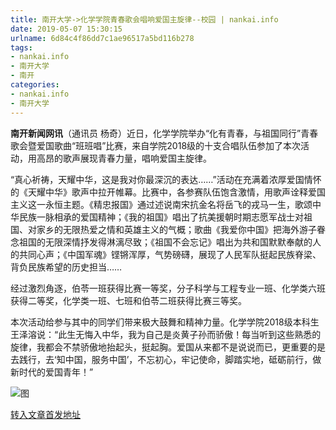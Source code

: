 ```yaml
---
title: 南开大学->化学学院青春歌会唱响爱国主旋律--校园 | nankai.info
date: 2019-05-07 15:30:15
urlname: 6d84c4f86dd7c1ae96517a5bd116b278
tags: 
- nankai.info
- 南开大学
- 南开
categories:
- nankai.info
- 南开大学
---
```



**南开新闻网讯**（通讯员 杨奇）近日，化学学院举办“化有青春，与祖国同行”青春歌会暨爱国歌曲“班班唱”比赛，来自学院2018级的十支合唱队伍参加了本次活动，用高昂的歌声展现青春力量，唱响爱国主旋律。

“真心祈祷，天耀中华，这是我对你最深沉的表达……”活动在充满着浓厚爱国情怀的《天耀中华》歌声中拉开帷幕。比赛中，各参赛队伍饱含激情，用歌声诠释爱国主义这一永恒主题。《精忠报国》通过述说南宋抗金名将岳飞的戎马一生，歌颂中华民族一脉相承的爱国精神；《我的祖国》唱出了抗美援朝时期志愿军战士对祖国、对家乡的无限热爱之情和英雄主义的气概；歌曲《我爱你中国》把海外游子眷念祖国的无限深情抒发得淋漓尽致；《祖国不会忘记》唱出为共和国默默奉献的人的共同心声；《中国军魂》铿锵浑厚，气势磅礴，展现了人民军队挺起民族脊梁、背负民族希望的历史担当……

经过激烈角逐，伯苓一班获得比赛一等奖，分子科学与工程专业一班、化学类六班获得二等奖，化学类一班、七班和伯苓二班获得比赛三等奖。

本次活动给参与其中的同学们带来极大鼓舞和精神力量。化学学院2018级本科生王泽溶说：“此生无悔入中华，我为自己是炎黄子孙而骄傲！每当听到这些熟悉的旋律，我都会不禁骄傲地抬起头，挺起胸。爱国从来都不是说说而已，更重要的是去践行，去‘知中国，服务中国’，不忘初心，牢记使命，脚踏实地，砥砺前行，做新时代的爱国青年！”



![图](http://news.nankai.edu.cn/pic/0/00/35/28/352844_669474.jpg)

[转入文章首发地址](http://news.nankai.edu.cn/qqxy/system/2019/05/07/000449315.shtml)